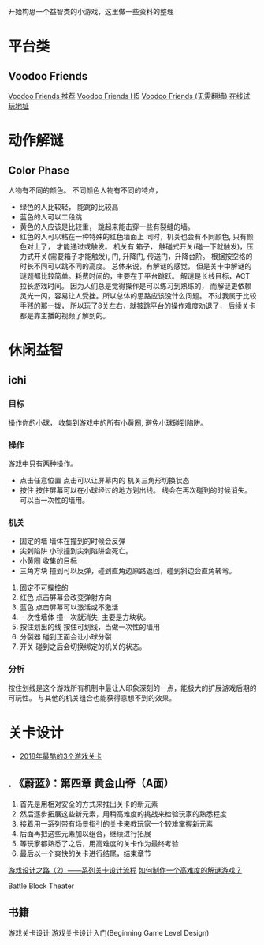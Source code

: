 
开始构思一个益智类的小游戏，这里做一些资料的整理

# 平台类
## Voodoo Friends
[Voodoo Friends 推荐](http://sokoban.ws/blog/?p=801)
[Voodoo Friends H5](http://chrome.voodoofriends.com/)
[Voodoo Friends (无需翻墙)](https://www.playtopia.com/games/voodoo-friends)
[在线试玩地址](http://frame.escapegames24.com/voodoo-friends.html)


# 动作解谜
## Color Phase
人物有不同的颜色。
不同颜色人物有不同的特点，
+ 绿色的人比较轻， 能跳的比较高
+ 蓝色的人可以二段跳
+ 黄色的人应该是比较重， 跳起来能击穿一些有裂缝的墙。
+ 红色的人可以粘在一种特殊的红色墙面上
同时，机关也会有不同颜色, 只有颜色对上了， 才能通过或触发。
机关有 箱子， 触碰式开关(碰一下就触发)，压力式开关(需要箱子才能触发), 门, 升降门, 传送门，升降台阶。
根据按空格的时长不同可以跳不同的高度。
总体来说，有解谜的感觉， 但是关卡中解谜的谜题都比较简单。耗费时间的，主要在于平台跳跃。
解谜是长线目标，ACT 拉长游戏时间。
因为人们总是觉得操作是可以练习到熟练的， 而解谜更依赖灵光一闪，容易让人受挫。所以总体的思路应该没什么问题。
不过我属于比较手残的那一拨， 所以玩了8关左右，就被跳平台的操作难度劝退了， 后续关卡都是靠主播的视频了解到的。

# 休闲益智
## ichi
### 目标
操作你的小球， 收集到游戏中的所有小黄圈, 避免小球碰到陷阱。
### 操作
游戏中只有两种操作。
+ 点击任意位置
点击可以让屏幕内的 机关三角形切换状态
+ 按住
按住屏幕可以在小球经过的地方划出线。
线会在再次碰到的时候消失。可以当一次性的墙用。
### 机关
+ 固定的墙
墙体在撞到的时候会反弹
+ 尖刺陷阱
小球撞到尖刺陷阱会死亡。
+ 小黄圈
收集的目标
+ 三角方块
撞到可以反弹，碰到直角边原路返回，碰到斜边会直角转弯。
1. 固定不可操控的
2. 红色
点击屏幕会改变弹射方向
3. 蓝色
点击屏幕可以激活或不激活
4. 一次性墙体
撞一次就消失, 主要是方块状。
4. 按住划出的线
按住可划线，当做一次性的墙用
5. 分裂器
碰到正面会让小球分裂
6. 开关
碰到之后会切换绑定的机关的状态。

### 分析
按住划线是这个游戏所有机制中最让人印象深刻的一点，能极大的扩展游戏后期的可玩性。
与其他的机关组合也能获得意想不到的效果。


# 关卡设计 
+ [2018年最酷的3个游戏关卡](https://zhuanlan.zhihu.com/p/53641118)
## . 《蔚蓝》：第四章 黄金山脊（A面）
1. 首先是用相对安全的方式来推出关卡的新元素
2. 然后逐步拓展这些新元素，用稍高难度的挑战来检验玩家的熟悉程度
3. 接着用一系列带有场景指引的关卡来教玩家一个较难掌握新元素
4. 后面再把这些元素加以组合，继续进行拓展
5. 等玩家都熟悉了之后，用高难度的关卡作为最终考验
6. 最后以一个爽快的关卡进行结尾，结束章节

[游戏设计之路（2）——系列关卡设计流程](https://zhuanlan.zhihu.com/p/22342249)
[如何制作一个高难度的解谜游戏？](https://zhuanlan.zhihu.com/p/31957143)

Battle Block Theater

## 书籍
游戏关卡设计
游戏关卡设计入门(Beginning Game Level Design)
